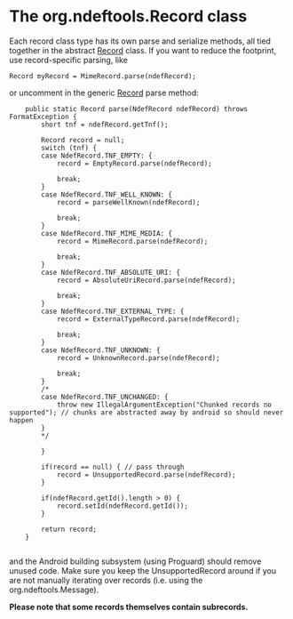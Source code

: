 # The org.ndeftools.Record class #

Each record class type has its own parse and serialize methods, all tied together in the abstract [Record](http://wiki.ndef-tools-for-android.googlecode.com/git/javadoc/ndeftools/org/ndeftools/Record.html) class. If you want to reduce the footprint, use record-specific parsing, like
```
Record myRecord = MimeRecord.parse(ndefRecord);
```

or uncomment in the generic [Record](http://wiki.ndef-tools-for-android.googlecode.com/git/javadoc/ndeftools/org/ndeftools/Record.html) parse method:

```
	public static Record parse(NdefRecord ndefRecord) throws FormatException {
		short tnf = ndefRecord.getTnf();
		
		Record record = null;
		switch (tnf) {
        case NdefRecord.TNF_EMPTY: {
        	record = EmptyRecord.parse(ndefRecord);
        	
        	break;
        }
        case NdefRecord.TNF_WELL_KNOWN: {
        	record = parseWellKnown(ndefRecord);
        	
        	break;
        }
        case NdefRecord.TNF_MIME_MEDIA: {
        	record = MimeRecord.parse(ndefRecord);
        	
        	break;
        }
        case NdefRecord.TNF_ABSOLUTE_URI: {
        	record = AbsoluteUriRecord.parse(ndefRecord);
        	
        	break;
        }
        case NdefRecord.TNF_EXTERNAL_TYPE: {
        	record = ExternalTypeRecord.parse(ndefRecord);

        	break;
        }
        case NdefRecord.TNF_UNKNOWN: {
        	record = UnknownRecord.parse(ndefRecord);
        	
        	break;
        }
        /*
        case NdefRecord.TNF_UNCHANGED: {
        	throw new IllegalArgumentException("Chunked records no supported"); // chunks are abstracted away by android so should never happen
        }
        */
        	
		}

		if(record == null) { // pass through
			record = UnsupportedRecord.parse(ndefRecord);
		}
		
		if(ndefRecord.getId().length > 0) {
			record.setId(ndefRecord.getId());
		}
		
		return record;
	}
	
```

and the Android building subsystem (using Proguard) should remove unused code. Make sure you keep the UnsupportedRecord around if you are not manually iterating over records (i.e. using the org.ndeftools.Message).

**Please note that some records themselves contain subrecords.**